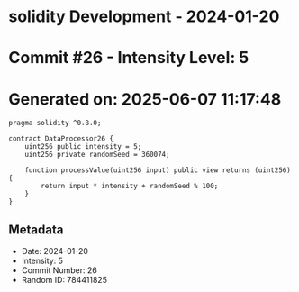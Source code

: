﻿# solidity Development - 2024-01-20
# Commit #26 - Intensity Level: 5
# Generated on: 2025-06-07 11:17:48
```solidity
pragma solidity ^0.8.0;

contract DataProcessor26 {
    uint256 public intensity = 5;
    uint256 private randomSeed = 360074;

    function processValue(uint256 input) public view returns (uint256) {
        return input * intensity + randomSeed % 100;
    }
}
```
## Metadata
- Date: 2024-01-20
- Intensity: 5
- Commit Number: 26
- Random ID: 784411825
